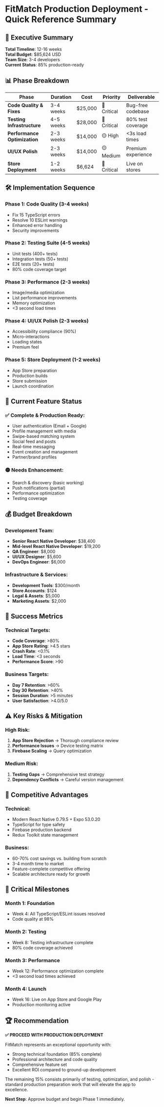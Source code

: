 # FitMatch Production Deployment - Quick Reference Summary

## 🎯 Executive Summary
**Total Timeline**: 12-16 weeks  
**Total Budget**: $85,624 USD  
**Team Size**: 3-4 developers  
**Current Status**: 85% production-ready  

## 📊 Phase Breakdown

| Phase | Duration | Cost | Priority | Deliverable |
|-------|----------|------|----------|-------------|
| **Code Quality & Fixes** | 3-4 weeks | $25,000 | 🔴 Critical | Bug-free codebase |
| **Testing Infrastructure** | 4-5 weeks | $28,000 | 🔴 Critical | 80% test coverage |
| **Performance Optimization** | 2-3 weeks | $14,000 | 🟡 High | <3s load times |
| **UI/UX Polish** | 2-3 weeks | $14,000 | 🟡 Medium | Premium experience |
| **Store Deployment** | 1-2 weeks | $6,624 | 🔴 Critical | Live on stores |

## 🛠 Implementation Sequence

### Phase 1: Code Quality (3-4 weeks)
- Fix 15 TypeScript errors
- Resolve 10 ESLint warnings  
- Enhanced error handling
- Security improvements

### Phase 2: Testing Suite (4-5 weeks)
- Unit tests (400+ tests)
- Integration tests (50+ tests)
- E2E tests (20+ tests)
- 80% code coverage target

### Phase 3: Performance (2-3 weeks)
- Image/media optimization
- List performance improvements
- Memory optimization
- <3 second load times

### Phase 4: UI/UX Polish (2-3 weeks)
- Accessibility compliance (90%)
- Micro-interactions
- Loading states
- Premium feel

### Phase 5: Store Deployment (1-2 weeks)
- App Store preparation
- Production builds
- Store submission
- Launch coordination

## 📱 Current Feature Status

### ✅ Complete & Production Ready:
- User authentication (Email + Google)
- Profile management with media
- Swipe-based matching system
- Social feed and posts
- Real-time messaging
- Event creation and management
- Partner/brand profiles

### 🟡 Needs Enhancement:
- Search & discovery (basic working)
- Push notifications (partial)
- Performance optimization
- Testing coverage

## 💰 Budget Breakdown

### Development Team:
- **Senior React Native Developer**: $38,400
- **Mid-level React Native Developer**: $19,200
- **QA Engineer**: $8,000
- **UI/UX Designer**: $5,600
- **DevOps Engineer**: $6,000

### Infrastructure & Services:
- **Development Tools**: $300/month
- **Store Accounts**: $124
- **Legal & Assets**: $5,000
- **Marketing Assets**: $2,000

## 🎯 Success Metrics

### Technical Targets:
- **Code Coverage**: >80%
- **App Store Rating**: >4.5 stars
- **Crash Rate**: <0.1%
- **Load Time**: <3 seconds
- **Performance Score**: >90

### Business Targets:
- **Day 7 Retention**: >60%
- **Day 30 Retention**: >40%
- **Session Duration**: >5 minutes
- **User Satisfaction**: >4.0/5.0

## ⚠️ Key Risks & Mitigation

### High Risk:
1. **App Store Rejection** → Thorough compliance review
2. **Performance Issues** → Device testing matrix
3. **Firebase Scaling** → Query optimization

### Medium Risk:
1. **Testing Gaps** → Comprehensive test strategy
2. **Dependency Conflicts** → Careful version management

## 🚀 Competitive Advantages

### Technical:
- Modern React Native 0.79.5 + Expo 53.0.20
- TypeScript for type safety
- Firebase production backend
- Redux Toolkit state management

### Business:
- 60-70% cost savings vs. building from scratch
- 3-4 month time to market
- Feature-complete competitive offering
- Scalable architecture ready for growth

## 📅 Critical Milestones

### Month 1: Foundation
- Week 4: All TypeScript/ESLint issues resolved
- Code quality at 98%

### Month 2: Testing
- Week 8: Testing infrastructure complete
- 80% code coverage achieved

### Month 3: Performance
- Week 12: Performance optimization complete
- <3 second load times achieved

### Month 4: Launch
- Week 16: Live on App Store and Google Play
- Production monitoring active

## 🏆 Recommendation

**✅ PROCEED WITH PRODUCTION DEPLOYMENT**

FitMatch represents an exceptional opportunity with:
- Strong technical foundation (85% complete)
- Professional architecture and code quality
- Comprehensive feature set
- Excellent ROI compared to ground-up development

The remaining 15% consists primarily of testing, optimization, and polish - standard production preparation work that will elevate the app to excellence.

**Next Step**: Approve budget and begin Phase 1 immediately.